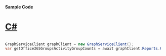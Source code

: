 #### Sample Code
# [C#](#tab/Csharp)

```C#

GraphServiceClient graphClient = new GraphServiceClient();
var getOffice365GroupsActivityGroupCounts = await graphClient.Reports.GetOffice365GroupsActivityGroupCounts.Request().GetAsync();

```